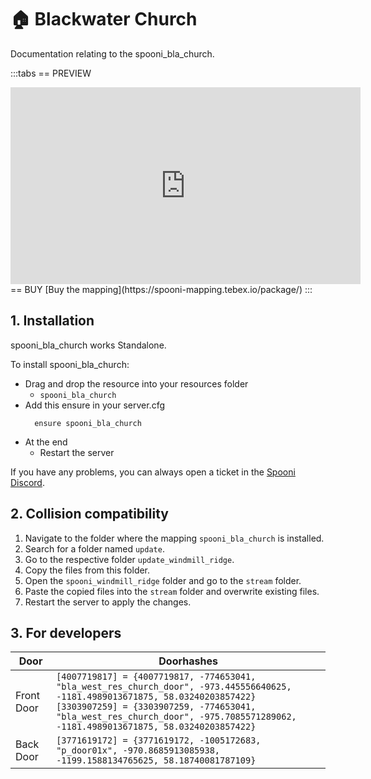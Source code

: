 # 🏠 Blackwater Church
Documentation relating to the spooni_bla_church.

:::tabs
== PREVIEW
<iframe width="560" height="315" src="https://www.youtube.com/embed/" frameborder="0" allow="accelerometer; autoplay; clipboard-write; encrypted-media; gyroscope; picture-in-picture; web-share" allowfullscreen></iframe>
== BUY
[Buy the mapping](https://spooni-mapping.tebex.io/package/)
:::

## 1. Installation
spooni_bla_church works Standalone.  

To install spooni_bla_church:
- Drag and drop the resource into your resources folder
  - `spooni_bla_church`
- Add this ensure in your server.cfg
  ```
    ensure spooni_bla_church
  ```
- At the end
  - Restart the server

If you have any problems, you can always open a ticket in the [Spooni Discord](https://discord.gg/spooni).

## 2. Collision compatibility <Badge type="danger" text="IMPORTANT"/>

1. Navigate to the folder where the mapping `spooni_bla_church` is installed.
2. Search for a folder named `update`.
3. Go to the respective folder `update_windmill_ridge`.
4. Copy the files from this folder.
5. Open the `spooni_windmill_ridge` folder and go to the `stream` folder.
6. Paste the copied files into the `stream` folder and overwrite existing files.
7. Restart the server to apply the changes.

## 3. For developers

| Door                      | Doorhashes
|---------------------------|----------------------------------------------------------------------------------|
| Front Door                | `[4007719817] = {4007719817, -774653041, "bla_west_res_church_door", -973.445556640625, -1181.4989013671875, 58.03240203857422}` <br> `[3303907259] = {3303907259, -774653041, "bla_west_res_church_door", -975.7085571289062, -1181.4989013671875, 58.03240203857422}`
| Back Door                 | `[3771619172] = {3771619172, -1005172683, "p_door01x", -970.8685913085938, -1199.1588134765625, 58.18740081787109}`